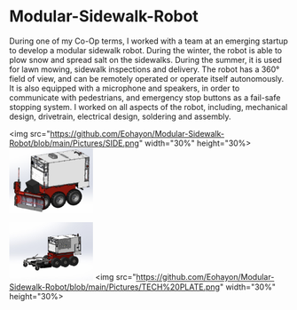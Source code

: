 # Modular-Sidewalk-Robot
During one of my Co-Op terms, I worked with a team at an emerging startup to develop a modular sidewalk robot. During the winter, the robot is able to plow snow and spread salt on the sidewalks. During the summer, it is used for lawn mowing, sidewalk inspections and delivery. The robot has a 360° field of view, and can be remotely operated or operate itself autonomously. It is also equipped with a microphone and speakers, in order to communicate with pedestrians, and emergency stop buttons as a fail-safe stopping system. I worked on all aspects of the robot, including, mechanical design, drivetrain, electrical design, soldering and assembly.

<img src="https://github.com/Eohayon/Modular-Sidewalk-Robot/blob/main/Pictures/SIDE.png" width="30%" height="30%> <img src="https://github.com/Eohayon/Modular-Sidewalk-Robot/blob/main/Pictures/PLOW%20RENDER.png" width="30%" height="30%">

<img src="https://github.com/Eohayon/Modular-Sidewalk-Robot/blob/main/Pictures/MOWER%20RENDER.png" width="30%" height="30%"> <img src="https://github.com/Eohayon/Modular-Sidewalk-Robot/blob/main/Pictures/TECH%20PLATE.png" width="30%" height="30%>

